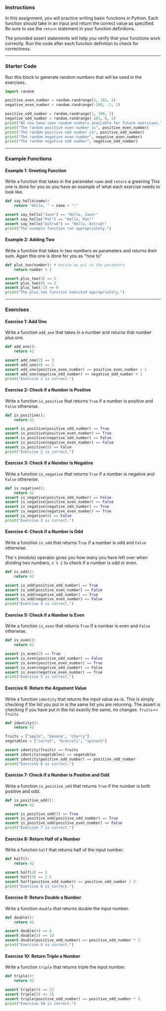 ### **Instructions**
In this assignment, you will practice writing basic functions in Python. Each function should take in an input and return the correct value as specified. Be sure to use the `return` statement in your function definitions.

The provided assert statements will help you verify that your functions work correctly. Run the code after each function definition to check for correctness.

---

### **Starter Code**
Run this block to generate random numbers that will be used in the exercises.
```python
import random

positive_even_number = random.randrange(2, 101, 2)
negative_even_number = random.randrange(-100, -1, 2)

positive_odd_number = random.randrange(1, 100, 2)
negative_odd_number = random.randrange(-101, 0, 2)
print("We now have some random numbers available for future exercises.")
print("The random positive even number is", positive_even_number)
print("The random positive odd number is", positive_odd_number)
print("The random negative even number", negative_even_number)
print("The random negative odd number", negative_odd_number)
```
---

### **Example Functions**
#### **Example 1: Greeting Function**
Write a function that takes in the parameter `name` and `return` a greening 
This one is done for you so you have an example of what each exercise needs to look like. 

```python
def say_hello(name):
    return "Hello, " + name + "!"

assert say_hello("Jane") == "Hello, Jane!"
assert say_hello("Pat") == "Hello, Pat!"
assert say_hello("Astrud") == "Hello, Astrud!"
print("The example function ran appropriately.")
```

#### **Example 2: Adding Two**
Write a function that takes in two numbers as parameters and returns their sum.
Again this one is done for you as "how to"

```python
def plus_two(number): # notice we put in the paramters
    return number + 2  

assert plus_two(3) == 5
assert plus_two(0) == 2
assert plus_two(-2) == 0
print("The plus_two function executed appropriately.")
```
---

### **Exercises**

#### **Exercise 1: Add One**
Write a function `add_one` that takes in a number and returns that number plus one.
```python
def add_one():
    return 42

assert add_one(2) == 3
assert add_one(0) == 1
assert add_one(positive_even_number) == positive_even_number + 1
assert add_one(negative_odd_number) == negative_odd_number + 1
print("Exercise 1 is correct.")
```

#### **Exercise 2: Check if a Number is Positive**
Write a function `is_positive` that returns `True` if a number is positive and `False` otherwise.

```python
def is_positive():
    return 42

assert is_positive(positive_odd_number) == True
assert is_positive(positive_even_number) == True
assert is_positive(negative_odd_number) == False
assert is_positive(negative_even_number) == False
assert is_positive(0) == False
print("Exercise 2 is correct.")
```

#### **Exercise 3: Check if a Number is Negative**
Write a function `is_negative` that returns `True` if a number is negative and `False` otherwise.
```python
def is_negative():
    return 42
assert is_negative(positive_odd_number) == False
assert is_negative(positive_even_number) == False
assert is_negative(negative_odd_number) == True
assert is_negative(negative_even_number) == True
assert is_negative(0) == False
print("Exercise 3 is correct.")
```

#### **Exercise 4: Check if a Number is Odd**
Write a function `is_odd` that returns `True` if a number is odd and `False` otherwise.  

The `%` (modulo) operator gives you how many you have left over when dividing two numbers,  `n % 2` to check if a number is odd or even. 
```python
def is_odd():
    return 42

assert is_odd(positive_odd_number) == True
assert is_odd(positive_even_number) == False
assert is_odd(negative_odd_number) == True
assert is_odd(negative_even_number) == False
print("Exercise 4 is correct.")
```

#### **Exercise 5: Check if a Number is Even**
Write a function `is_even` that returns `True` if a number is even and `False` otherwise.

```python
def is_even():
    return 42

assert is_even(2) == True
assert is_even(positive_odd_number) == False
assert is_even(positive_even_number) == True
assert is_even(negative_odd_number) == False
assert is_even(negative_even_number) == True
print("Exercise 5 is correct.")
```

#### **Exercise 6: Return the Argument Value**
Write a function `identity` that returns the input value as-is. This is simply checking if the list you put in is the same list you are returning. The assert is checking if you have put in the list exactly the same, no changes. `fruits`== `fruits`
```python
def identity():
    return 42

fruits = ["apple", "banana", "cherry"]
vegetables = ["carrot", "broccoli", "spinach"]

assert identity(fruits) == fruits
assert identity(vegetables) == vegetables
assert identity(positive_odd_number) == positive_odd_number
print("Exercise 6 is correct.")
```

#### **Exercise 7: Check if a Number is Positive and Odd**
Write a function `is_positive_odd` that returns `True` if the number is both positive and odd.
```python
def is_positive_odd():
    return 42

assert is_positive_odd(3) == True
assert is_positive_odd(positive_odd_number) == True
assert is_positive_odd(positive_even_number) == False
print("Exercise 7 is correct.")
```

#### **Exercise 8: Return Half of a Number**
Write a function `half` that returns half of the input number.
```python
def half():
    return 42

assert half(4) == 2
assert half(5) == 2.5
assert half(positive_odd_number) == positive_odd_number / 2
print("Exercise 8 is correct.")
```

#### **Exercise 9: Return Double a Number**
Write a function `double` that returns double the input number.
```python
def double():
    return 42

assert double(4) == 8
assert double(5) == 10
assert double(positive_odd_number) == positive_odd_number * 2
print("Exercise 9 is correct.")
```

#### **Exercise 10: Return Triple a Number**
Write a function `triple` that returns triple the input number.
```python
def triple():
    return 42

assert triple(4) == 12
assert triple(5) == 15
assert triple(positive_odd_number) == positive_odd_number * 3
print("Exercise 10 is correct.")
```



